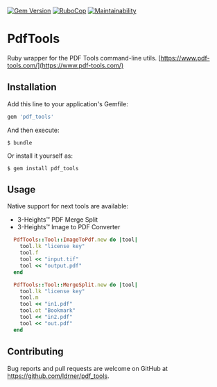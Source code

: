 [![Gem Version](https://badge.fury.io/rb/pdf_tools.svg)](https://badge.fury.io/rb/pdf_tools)
[![RuboCop](https://github.com/ldrner/pdf_tools/actions/workflows/rubocop.yml/badge.svg)](https://github.com/ldrner/pdf_tools/actions/workflows/rubocop.yml)
[![Maintainability](https://api.codeclimate.com/v1/badges/b4d61ab4a390d00dd346/maintainability)](https://codeclimate.com/github/ldrner/pdf_tools/maintainability)


# PdfTools

Ruby wrapper for the PDF Tools command-line utils.
[https://www.pdf-tools.com/](https://www.pdf-tools.com/)

## Installation

Add this line to your application's Gemfile:

```ruby
gem 'pdf_tools'
```

And then execute:

    $ bundle

Or install it yourself as:

    $ gem install pdf_tools

## Usage

Native support for next tools are available:
* 3-Heights™ PDF Merge Split
* 3-Heights™ Image to PDF Converter

```ruby
  PdfTools::Tool::ImageToPdf.new do |tool|
    tool.lk "license key"
    tool.f
    tool << "input.tif"
    tool << "output.pdf"
  end
```

```ruby
  PdfTools::Tool::MergeSplit.new do |tool|
    tool.lk "license key"
    tool.m
    tool << "in1.pdf"
    tool.ot "Bookmark"
    tool << "in2.pdf"
    tool << "out.pdf"
  end
```

## Contributing

Bug reports and pull requests are welcome on GitHub at https://github.com/ldrner/pdf_tools.

